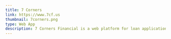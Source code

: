 ```yaml
---
title: 7 Corners
link: https://www.7cf.us
thumbnail: 7corners.png
type: Web App
description: 7 Corners Financial is a web platform for loan applications and dispersions. In a lead developer role, I focused on an experience that felt as real time as possible.
---
```

